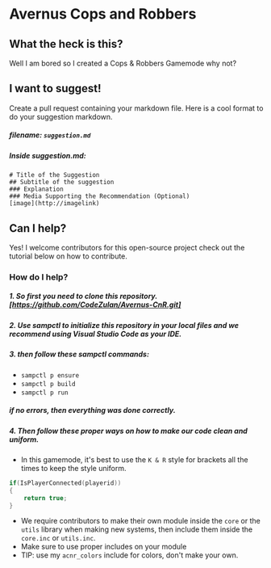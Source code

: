 # Avernus Cops and Robbers

## What the heck is this?
Well I am bored so I created a Cops & Robbers Gamemode why not?

## I want to suggest!
Create a pull request containing your markdown file.
Here is a cool format to do your suggestion markdown.

##### filename: `suggestion.md`
##### Inside suggestion.md:
```
# Title of the Suggestion
## Subtitle of the suggestion
### Explanation
### Media Supporting the Recommendation (Optional)
[image](http://imagelink)

```

## Can I help?
Yes! I welcome contributors for this open-source project check out the tutorial below on how to contribute.

### How do I help?
##### 1. So first you need to clone this repository. [https://github.com/CodeZulan/Avernus-CnR.git]
##### 2. Use sampctl to initialize this repository in your local files and we recommend using Visual Studio Code as your IDE.
##### 3. then follow these sampctl commands:
- `sampctl p ensure`
- `sampctl p build`
- `sampctl p run`
##### if no errors, then everything was done correctly.

##### 4. Then follow these proper ways on how to make our code clean and uniform.
- In this gamemode, it's best to use the `K & R` style for brackets all the times to keep the style uniform.
```c
if(IsPlayerConnected(playerid))
{
    return true;
}
```
- We require contributors to make their own module inside the `core` or the `utils` library when making new systems, then include them inside the `core.inc` or `utils.inc`.
- Make sure to use proper includes on your module
- TIP: use my `acnr_colors` include for colors, don't make your own.